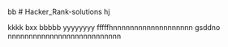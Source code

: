 bb # Hacker_Rank-solutions
hj

kkkk
bxx
bbbbb
yyyyyyyy
fffffhnnnnnnnnnnnnnnnnnnn
gsddno
nnnnnnnnnnnnnnnnnnnnnnnnnnn
